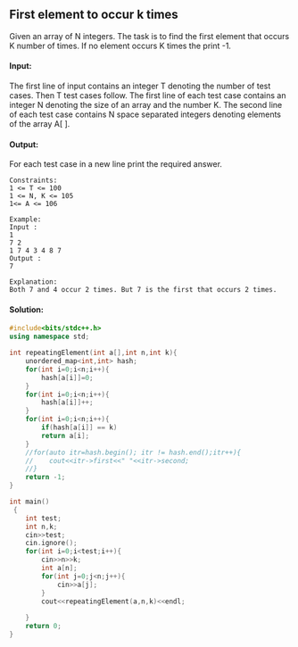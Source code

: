 ##  First element to occur k times 
Given an array of N integers. The task is to find the first element that occurs K number of times. If no element occurs K times the print -1.

#### Input:
The first line of input contains an integer T denoting the number of test cases. Then T test cases follow. The first line of each test case contains an integer N denoting the size of an array and the number K. The second line of each test case contains N space separated integers denoting elements of the array A[ ].

#### Output:
For each test case in a new line print the required answer.
```
Constraints:
1 <= T <= 100
1 <= N, K <= 105
1<= A <= 106

Example:
Input :
1
7 2
1 7 4 3 4 8 7
Output :
7

Explanation:
Both 7 and 4 occur 2 times. But 7 is the first that occurs 2 times.
```
#### Solution:
```c++
#include<bits/stdc++.h>
using namespace std;

int repeatingElement(int a[],int n,int k){
    unordered_map<int,int> hash;
    for(int i=0;i<n;i++){
        hash[a[i]]=0;
    }
    for(int i=0;i<n;i++){
        hash[a[i]]++;
    }
    for(int i=0;i<n;i++){
        if(hash[a[i]] == k)
        return a[i];
    }
    //for(auto itr=hash.begin(); itr != hash.end();itr++){
    //    cout<<itr->first<<" "<<itr->second;
    //}
    return -1;
}

int main()
 {
	int test;
	int n,k;
	cin>>test;
	cin.ignore();
	for(int i=0;i<test;i++){
	    cin>>n>>k;
	    int a[n];
	    for(int j=0;j<n;j++){
	        cin>>a[j];
	    }
	    cout<<repeatingElement(a,n,k)<<endl;
	    
	}
	return 0;
}
```
